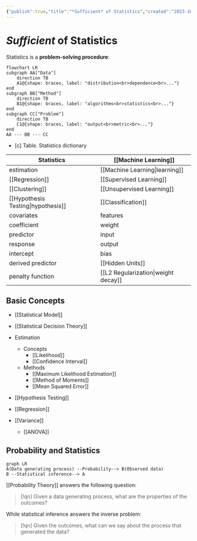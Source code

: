 ```yaml
---
{"publish":true,"title":"*Sufficient* of Statistics","created":"2023-10-17T21:41:50","modified":"2025-05-24T19:41:24","cssclasses":"","aliases":null,"type":"index","sup":null,"state":"[[%wip]]","banner":"https://raw.githubusercontent.com/zcysxy/Figurebed/master/img/20231017221426.png","banner_icon":"🔮","reference":"AOS"}
---
```



# *Sufficient* of Statistics

Statistics is a **problem-solving procedure**:

```mermaid
flowchart LR
subgraph AA["Data"]
    direction TB
    A1@{shape: braces, label: "distribution<br>dependence<br>..."}
end
subgraph BB["Method"]
    direction TB
    B1@{shape: braces, label: "algorithms<br>statistics<br>..."}
end
subgraph CC["Problem"]
    direction TB
    C1@{shape: braces, label: "output<br>metric<br>..."}
end
AA --- BB --- CC
```

- [c] Table. Statistics dictionary

| Statistics                      | **[[Machine Learning]]**            |
| ------------------------------- | ----------------------------------- |
| estimation                      | [[Machine Learning\|learning]]      |
| [[Regression]]                  | [[Supervised Learning]]             |
| [[Clustering]]                  | [[Unsupervised Learning]]           |
| [[Hypothesis Testing\|hypothesis]] | [[Classification]]                  |
| covariates                      | features                            |
| coefficient                     | weight                              |
| predictor                       | input                               |
| response                        | output                              |
| intercept                       | bias                                |
| derived predictor               | [[Hidden Units]]                    |
| penalty function                | [[L2 Regularization\|weight decay]] |

## Basic Concepts

- [[Statistical Model]]
- [[Statistical Decision Theory]]

- Estimation
    - Concepts
        - [[Likelihood]]
        - [[Confidence Interval]]
    - Methods
        - [[Maximum Likelihood Estimation]]
        - [[Method of Moments]]
        - [[Mean Squared Error]]
- [[Hypothesis Testing]]
- [[Regression]]
- [[Variance]]
    - [[ANOVA]]

## Probability and Statistics

```mermaid
graph LR
A(Data generating process) --Probability--> B(Observed data)
B --Statistical inference--> A
```

[[Probability Theory]] answers the following question:

> [!qn] Given a data generating process, what are the properties of the outcomes?

While statistical inference answers the inverse problem:

> [!qn] Given the outcomes, what can we say about the process that generated the data?
